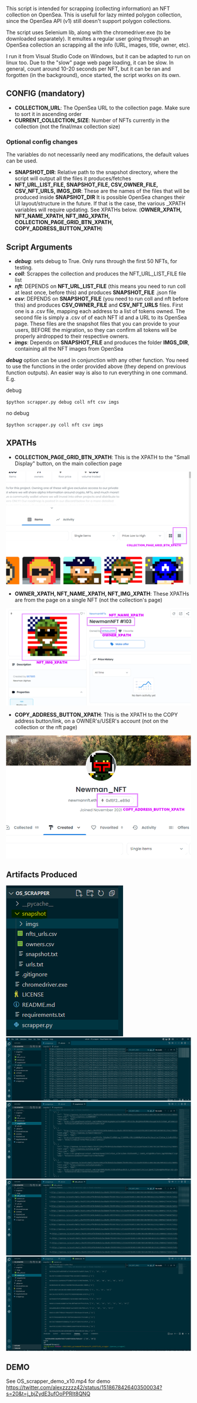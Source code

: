 This script is intended for scrapping (collecting information) an NFT collection on OpenSea. This is usefull for lazy minted polygon collection, since the OpenSea API (v1) still doesn't support polygon collections.

The script uses Selenium lib, along with the chromedriver.exe (to be downloaded separately). It emultes a regular user going through an OpenSea collection an scrapping all the info (URL, images, title, owner, etc).

I run it from Visual Studio Code on Windows, but it can be adapted to run on linux too. Due to the "slow" page web page loading, it can be slow. In general, count around 10-20 seconds per NFT, but it can be ran and forgotten (in the background), once started, the script works on its own. 

## CONFIG (mandatory)
* **COLLECTION_URL**: The OpenSea URL to the collection page. Make sure to sort it in ascending order
* **CURRENT_COLLECTION_SIZE**: Number of NFTs currently in the collection (not the final/max collection size)

### Optional config changes
The variables do not necessarily need any modifications, the default values can be used.
* **SNAPSHOT_DIR**: Relative path to the snapshot directory, where the script will output all the files it produces/fetches
* **NFT_URL_LIST_FILE, SNAPSHOT_FILE, CSV_OWNER_FILE, CSV_NFT_URLS, IMGS_DIR**: These are the names of the files that will be produced inside **SNAPSHOT_DIR**
It is possible OpenSea changes their UI layout/structure in the future. If that is the case, the various _XPATH variables will require updating. See XPATHs below. (**OWNER_XPATH, NFT_NAME_XPATH, NFT_IMG_XPATH, COLLECTION_PAGE_GRID_BTN_XPATH, COPY_ADDRESS_BUTTON_XPATH**)

## Script Arguments
* ***debug***: sets debug to True. Only runs through the first 50 NFTs, for testing.
* ***coll***: Scrappes the collection and produces the NFT_URL_LIST_FILE file list
* ***nft***: DEPENDS on **NFT_URL_LIST_FILE** (this means you need to run coll at least once, before this) and produces **SNAPSHOT_FILE** .json file
* ***csv***: DEPENDS on **SNAPSHOT_FILE** (you need to run coll and nft before this) and produces **CSV_OWNER_FILE** and **CSV_NFT_URLS** files. First one is a .csv file, mapping each address to a list of tokens owned. The second file is simply a .csv of of each NFT id and a URL to its OpenSea page. These files are the snapshot files that you can provide to your users, BEFORE the migration, so they can confirm all tokens will be properly airdropped to their respective owners.
* ***imgs***: Depends on **SNAPSHOT_FILE** and produces the folder **IMGS_DIR**, containing all the NFT images from OpenSea

***debug*** option can be used in conjunction with any other function. You need to use the functions in the order provided above (they depend on previous function outputs). An easier way is also to run everything in one command. E.g.

debug

`$python scrapper.py debug coll nft csv imgs`

no debug

`$python scrapper.py coll nft csv imgs`


## XPATHs
* **COLLECTION_PAGE_GRID_BTN_XPATH**: This is the XPATH to the "Small Display" button, on the main collection page 

![COLLECTION_PAGE_GRID_BTN_XPATH](readme_screenshots/collection_grid_btn2.PNG)



* **OWNER_XPATH, NFT_NAME_XPATH, NFT_IMG_XPATH**: These XPATHs are from the page on a single NFT (not the collection's page)

![OWNER_XPATH](readme_screenshots/nft_xpaths2.PNG)


* **COPY_ADDRESS_BUTTON_XPATH**: This is the XPATH to the COPY address button/link, on a OWNER's/USER's account (not on the collection or the nft page)

![COPY_ADDRESS_BUTTON_XPATH](readme_screenshots/owner_account_os2.PNG)


## Artifacts Produced
![output1](readme_screenshots/snapshot_folder_output.PNG)
![output2](readme_screenshots/urls_txt_out.PNG)
![output2](readme_screenshots/snapshot_json_out.PNG)
![output2](readme_screenshots/nft_urls_csv_out.PNG)
![output2](readme_screenshots/owners_snapshot_out.PNG)

## DEMO
See OS_scrapper_demo_x10.mp4 for demo
https://twitter.com/alexzzzzz42/status/1518678426403500034?s=20&t=j_bjZydE3ufOoPPRlt8QNQ

